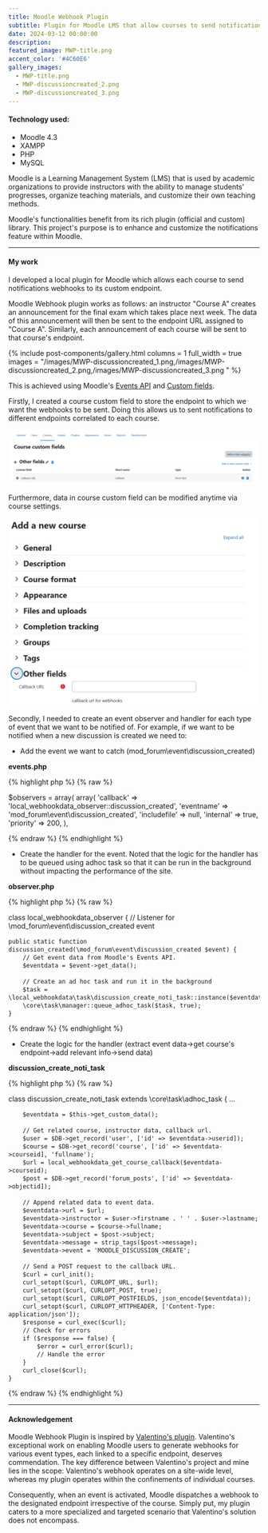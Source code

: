 ```yaml
---
title: Moodle Webhook Plugin
subtitle: Plugin for Moodle LMS that allow courses to send notification webhooks to custom endpoints
date: 2024-03-12 00:00:00
description: 
featured_image: MWP-title.png
accent_color: '#4C60E6'
gallery_images: 
  - MWP-title.png
  - MWP-discussioncreated_2.png
  - MWP-discussioncreated_3.png
---
```

#### Technology used:
* Moodle 4.3
* XAMPP
* PHP
* MySQL

Moodle is a Learning Management System (LMS) that is used by academic organizations to provide instructors with the ability to manage students' progresses, organize teaching materials, and customize their own teaching methods.

Moodle's functionalities benefit from its rich plugin (official and custom) library. This project's purpose is to enhance and customize the notifications feature within Moodle.

---
#### My work
I developed a local plugin for Moodle which allows each course to send notifications webhooks to
its custom endpoint. 

Moodle Webhook plugin works as follows: an instructor "Course A" creates an announcement for the final exam which takes place next week. The data of this announcement will then be sent to the endpoint URL assigned to "Course A". Similarly, each announcement of each course will be sent to that course's endpoint.

{% include post-components/gallery.html
    columns = 1
    full_width = true
    images = "/images/MWP-discussioncreated_1.png,/images/MWP-discussioncreated_2.png,/images/MWP-discussioncreated_3.png
"
%}

This is achieved using Moodle's [Events API](https://docs.moodle.org/dev/Events_API) and [Custom fields](https://moodledev.io/docs/4.4/apis/plugintypes/customfield).

Firstly, I created a course custom field to store the endpoint to which we want the webhooks to be sent.
Doing this allows us to sent notifications to different endpoints correlated to each course.

![](/images/MWP-customfield_1.png)

Furthermore, data in course custom field can be modified anytime via course settings.

![](/images/MWP-customfield_2.png)

Secondly, I needed to create an event observer and handler for each type of event that we want to be notified of. For example,
if we want to be notified when a new discussion is created we need to:
* Add the event we want to catch (mod_forum\event\discussion_created)
   
**events.php**

{% highlight php %}
{% raw %}

$observers = array(
    array(
        'callback'    => 'local_webhookdata_observer::discussion_created',
        'eventname'   => 'mod_forum\event\discussion_created',
        'includefile' => null,
        'internal'    => true,
        'priority'    => 200,
    ),

{% endraw %}
{% endhighlight %}

* Create the handler for the event. Noted that the logic for the handler has to be queued using adhoc task so that it can be run in the background without impacting the performance of the site.

**observer.php**

{% highlight php %}
{% raw %}

class local_webhookdata_observer {
    // Listener for \mod_forum\event\discussion_created event
    
    public static function discussion_created(\mod_forum\event\discussion_created $event) {
        // Get event data from Moodle's Events API.
        $eventdata = $event->get_data();

        // Create an ad hoc task and run it in the background
        $task = \local_webhookdata\task\discussion_create_noti_task::instance($eventdata);
        \core\task\manager::queue_adhoc_task($task, true);
    }

{% endraw %}
{% endhighlight %}

* Create the logic for the handler (extract event data->get course's endpoint->add relevant info->send data)

**discussion_create_noti_task**

{% highlight php %}
{% raw %}

class discussion_create_noti_task extends \core\task\adhoc_task {
    ...
    
        $eventdata = $this->get_custom_data();

        // Get related course, instructor data, callback url.
        $user = $DB->get_record('user', ['id' => $eventdata->userid]);
        $course = $DB->get_record('course', ['id' => $eventdata->courseid], 'fullname');
        $url = local_webhookdata_get_course_callback($eventdata->courseid);
        $post = $DB->get_record('forum_posts', ['id' => $eventdata->objectid]);

        // Append related data to event data.
        $eventdata->url = $url;
        $eventdata->instructor = $user->firstname . ' ' . $user->lastname;
        $eventdata->course = $course->fullname;
        $eventdata->subject = $post->subject;
        $eventdata->message = strip_tags($post->message);
        $eventdata->event = 'MOODLE_DISCUSSION_CREATE';

        // Send a POST request to the callback URL.
        $curl = curl_init();
        curl_setopt($curl, CURLOPT_URL, $url);
        curl_setopt($curl, CURLOPT_POST, true);
        curl_setopt($curl, CURLOPT_POSTFIELDS, json_encode($eventdata));
        curl_setopt($curl, CURLOPT_HTTPHEADER, ['Content-Type: application/json']);
        $response = curl_exec($curl);
        // Check for errors
        if ($response === false) {
            $error = curl_error($curl);
            // Handle the error
        }
        curl_close($curl);
    }

{% endraw %}
{% endhighlight %}

---
#### Acknowledgement

Moodle Webhook Plugin is inspired by [Valentino's plugin](https://github.com/valentineus/moodle-webhooks).
Valentino's exceptional work on enabling Moodle users to generate webhooks for various event types, each linked to a specific endpoint, deserves commendation. 
The key difference between Valentino's project and mine lies in the scope: 
Valentino's webhook operates on a site-wide level, whereas my plugin operates within the confinements of individual courses.

Consequently, when an event is activated, Moodle dispatches a webhook to the designated endpoint irrespective of the course. Simply put, my plugin caters to a more specialized and targeted scenario that Valentino's solution does not encompass.
